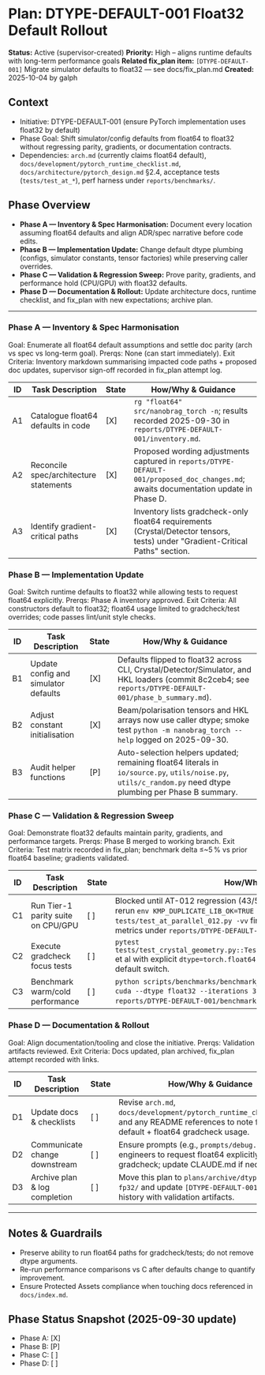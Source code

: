 # Plan: DTYPE-DEFAULT-001 Float32 Default Rollout

**Status:** Active (supervisor-created)
**Priority:** High – aligns runtime defaults with long-term performance goals
**Related fix_plan item:** `[DTYPE-DEFAULT-001]` Migrate simulator defaults to float32 — see docs/fix_plan.md
**Created:** 2025-10-04 by galph

## Context
- Initiative: DTYPE-DEFAULT-001 (ensure PyTorch implementation uses float32 by default)
- Phase Goal: Shift simulator/config defaults from float64 to float32 without regressing parity, gradients, or documentation contracts.
- Dependencies: `arch.md` (currently claims float64 default), `docs/development/pytorch_runtime_checklist.md`, `docs/architecture/pytorch_design.md` §2.4, acceptance tests (`tests/test_at_*`), perf harness under `reports/benchmarks/`.

## Phase Overview
- **Phase A — Inventory & Spec Harmonisation:** Document every location assuming float64 defaults and align ADR/spec narrative before code edits.
- **Phase B — Implementation Update:** Change default dtype plumbing (configs, simulator constants, tensor factories) while preserving caller overrides.
- **Phase C — Validation & Regression Sweep:** Prove parity, gradients, and performance hold (CPU/GPU) with float32 defaults.
- **Phase D — Documentation & Rollout:** Update architecture docs, runtime checklist, and fix_plan with new expectations; archive plan.

---

### Phase A — Inventory & Spec Harmonisation
Goal: Enumerate all float64 default assumptions and settle doc parity (arch vs spec vs long-term goal).
Prerqs: None (can start immediately).
Exit Criteria: Inventory markdown summarising impacted code paths + proposed doc updates, supervisor sign-off recorded in fix_plan attempt log.

| ID | Task Description | State | How/Why & Guidance |
| --- | --- | --- | --- |
| A1 | Catalogue float64 defaults in code | [X] | `rg "float64" src/nanobrag_torch -n`; results recorded 2025-09-30 in `reports/DTYPE-DEFAULT-001/inventory.md`. |
| A2 | Reconcile spec/architecture statements | [X] | Proposed wording adjustments captured in `reports/DTYPE-DEFAULT-001/proposed_doc_changes.md`; awaits documentation update in Phase D. |
| A3 | Identify gradient-critical paths | [X] | Inventory lists gradcheck-only float64 requirements (Crystal/Detector tensors, tests) under "Gradient-Critical Paths" section. |

### Phase B — Implementation Update
Goal: Switch runtime defaults to float32 while allowing tests to request float64 explicitly.
Prerqs: Phase A inventory approved.
Exit Criteria: All constructors default to float32; float64 usage limited to gradcheck/test overrides; code passes lint/unit style checks.

| ID | Task Description | State | How/Why & Guidance |
| --- | --- | --- | --- |
| B1 | Update config and simulator defaults | [X] | Defaults flipped to float32 across CLI, Crystal/Detector/Simulator, and HKL loaders (commit 8c2ceb4; see `reports/DTYPE-DEFAULT-001/phase_b_summary.md`). |
| B2 | Adjust constant initialisation | [X] | Beam/polarisation tensors and HKL arrays now use caller dtype; smoke test `python -m nanobrag_torch --help` logged on 2025-09-30. |
| B3 | Audit helper functions | [P] | Auto-selection helpers updated; remaining float64 literals in `io/source.py`, `utils/noise.py`, `utils/c_random.py` need dtype plumbing per Phase B summary. |

### Phase C — Validation & Regression Sweep
Goal: Demonstrate float32 defaults maintain parity, gradients, and performance targets.
Prerqs: Phase B merged to working branch.
Exit Criteria: Test matrix recorded in fix_plan; benchmark delta ≤~5 % vs prior float64 baseline; gradients validated.

| ID | Task Description | State | How/Why & Guidance |
| --- | --- | --- | --- |
| C1 | Run Tier-1 parity suite on CPU/GPU | [ ] | Blocked until AT-012 regression (43/50 peaks in float32 native path) is resolved; rerun `env KMP_DUPLICATE_LIB_OK=TRUE NB_RUN_PARALLEL=1 pytest tests/test_at_parallel_012.py -vv` first, then expand to full suite. Archive metrics under `reports/DTYPE-DEFAULT-001/parity_<device>.json`. |
| C2 | Execute gradcheck focus tests | [ ] | `pytest tests/test_crystal_geometry.py::TestMetricDuality::test_metric_duality_grad` et al with explicit `dtype=torch.float64` to verify opt-in precision still works post-default switch. |
| C3 | Benchmark warm/cold performance | [ ] | `python scripts/benchmarks/benchmark_detailed.py --sizes 256,512 --device cuda --dtype float32 --iterations 3`; compare to float64 baselines and store in `reports/DTYPE-DEFAULT-001/benchmarks/`. |

### Phase D — Documentation & Rollout
Goal: Align documentation/tooling and close the initiative.
Prerqs: Validation artifacts reviewed.
Exit Criteria: Docs updated, plan archived, fix_plan attempt recorded with links.

| ID | Task Description | State | How/Why & Guidance |
| --- | --- | --- | --- |
| D1 | Update docs & checklists | [ ] | Revise `arch.md`, `docs/development/pytorch_runtime_checklist.md`, and any README references to note float32 default + float64 gradcheck usage. |
| D2 | Communicate change downstream | [ ] | Ensure prompts (e.g., `prompts/debug.md`) remind engineers to request float64 explicitly for gradcheck; update CLAUDE.md if necessary. |
| D3 | Archive plan & log completion | [ ] | Move this plan to `plans/archive/dtype-default-fp32/` and update `[DTYPE-DEFAULT-001]` attempts history with validation artifacts. |

---

## Notes & Guardrails
- Preserve ability to run float64 paths for gradcheck/tests; do not remove dtype arguments.
- Re-run performance comparisons vs C after defaults change to quantify improvement.
- Ensure Protected Assets compliance when touching docs referenced in `docs/index.md`.

## Phase Status Snapshot (2025-09-30 update)
- Phase A: [X]
- Phase B: [P]
- Phase C: [ ]
- Phase D: [ ]
